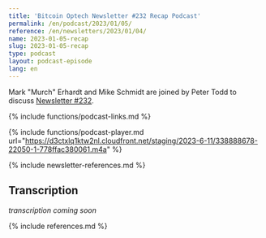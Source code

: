 ```yaml
---
title: 'Bitcoin Optech Newsletter #232 Recap Podcast'
permalink: /en/podcast/2023/01/05/
reference: /en/newsletters/2023/01/04/
name: 2023-01-05-recap
slug: 2023-01-05-recap
type: podcast
layout: podcast-episode
lang: en
---
```

Mark "Murch" Erhardt and Mike Schmidt are joined by Peter Todd to discuss [Newsletter #232]({{page.reference}}).

{% include functions/podcast-links.md %}

{% include functions/podcast-player.md url="https://d3ctxlq1ktw2nl.cloudfront.net/staging/2023-6-11/338888678-22050-1-778ffac380061.m4a" %}

{% include newsletter-references.md %}

## Transcription

_transcription coming soon_

{% include references.md %}
